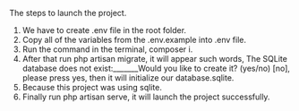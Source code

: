 The steps to launch the project.

1. We have to create .env file in the root folder.
2. Copy all of the variables from the .env.example into .env file.
3. Run the command in the terminal, composer i.
4. After that run php artisan migrate, it will appear such words, The SQLite database does not exist:_______Would you like to create it? (yes/no) [no], please press yes, then it will initialize our database.sqlite.
5. Because this project was using sqlite.
6. Finally run php artisan serve, it will launch the project successfully.
